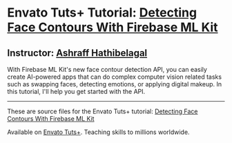 # Envato Tuts+ Tutorial: [Detecting Face Contours With Firebase ML Kit][published url]
## Instructor: [Ashraff Hathibelagal][instructor url]

With Firebase ML Kit's new face contour detection API, you can easily create AI-powered apps that can do complex computer vision related tasks such as swapping faces, detecting emotions, or applying digital makeup. In this tutorial, I'll help you get started with the API.

------
These are source files for the Envato Tuts+ tutorial: [Detecting Face Contours With Firebase ML Kit][published url]

Available on [Envato Tuts+](https://tutsplus.com). Teaching skills to millions worldwide.

[published url]: http://code.tutsplus.com/tutorials/detecting-face-contours-with-firebase-ml-kit--cms-32264
[instructor url]: https://tutsplus.com/authors/ashraff-hathibelagal

